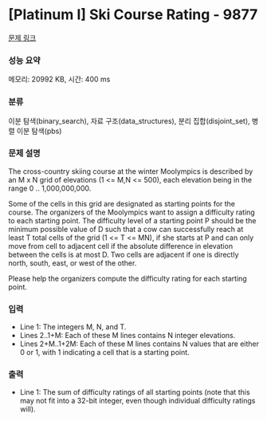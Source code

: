 # [Platinum I] Ski Course Rating - 9877 

[문제 링크](https://www.acmicpc.net/problem/9877) 

### 성능 요약

메모리: 20992 KB, 시간: 400 ms

### 분류

이분 탐색(binary_search), 자료 구조(data_structures), 분리 집합(disjoint_set), 병렬 이분 탐색(pbs)

### 문제 설명

<p>The cross-country skiing course at the winter Moolympics is described by an M x N grid of elevations (1 <= M,N <= 500), each elevation being in the range 0 .. 1,000,000,000.</p><p>Some of the cells in this grid are designated as starting points for the course.  The organizers of the Moolympics want to assign a difficulty rating to each starting point.  The difficulty level of a starting point P should be the minimum possible value of D such that a cow can successfully reach at least T total cells of the grid (1 <= T <= MN), if she starts at P and can only move from cell to adjacent cell if the absolute difference in elevation between the cells is at most D.  Two cells are adjacent if one is directly north, south, east, or west of the other.</p><p>Please help the organizers compute the difficulty rating for each starting point.</p>

### 입력 

 <ul><li>Line 1: The integers M, N, and T.</li><li>Lines 2..1+M: Each of these M lines contains N integer elevations.</li><li>Lines 2+M..1+2M: Each of these M lines contains N values that are either 0 or 1, with 1 indicating a cell that is a starting point.</li></ul>

### 출력 

 <ul><li>Line 1: The sum of difficulty ratings of all starting points (note that this may not fit into a 32-bit integer, even though individual difficulty ratings will).</li></ul>

